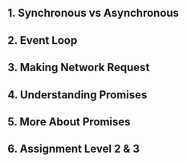 ## 1. Synchronous vs Asynchronous
## 2. Event Loop
## 3. Making Network Request
## 4. Understanding Promises
## 5. More About Promises
## 6. Assignment Level 2 & 3 
